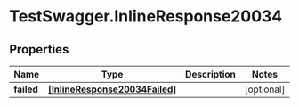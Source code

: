 # TestSwagger.InlineResponse20034

## Properties

Name | Type | Description | Notes
------------ | ------------- | ------------- | -------------
**failed** | [**[InlineResponse20034Failed]**](InlineResponse20034Failed.md) |  | [optional] 


